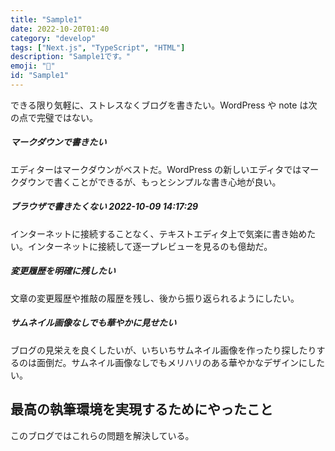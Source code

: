 ```yaml
---
title: "Sample1"
date: 2022-10-20T01:40
category: "develop"
tags: ["Next.js", "TypeScript", "HTML"]
description: "Sample1です。"
emoji: "📝"
id: "Sample1"
---
```


できる限り気軽に、ストレスなくブログを書きたい。WordPress や note は次の点で完璧ではない。

##### マークダウンで書きたい

エディターはマークダウンがベストだ。WordPress の新しいエディタではマークダウンで書くことができるが、もっとシンプルな書き心地が良い。

##### ブラウザで書きたくない 2022-10-09 14:17:29

インターネットに接続することなく、テキストエディタ上で気楽に書き始めたい。インターネットに接続して逐一プレビューを見るのも億劫だ。

##### 変更履歴を明確に残したい

文章の変更履歴や推敲の履歴を残し、後から振り返られるようにしたい。

##### サムネイル画像なしでも華やかに見せたい

ブログの見栄えを良くしたいが、いちいちサムネイル画像を作ったり探したりするのは面倒だ。サムネイル画像なしでもメリハリのある華やかなデザインにしたい。

## 最高の執筆環境を実現するためにやったこと

このブログではこれらの問題を解決している。
